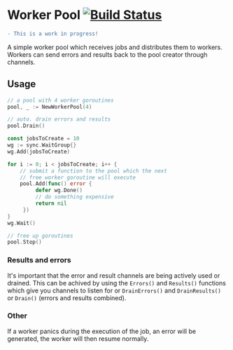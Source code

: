 # Worker Pool [![Build Status](https://travis-ci.org/luca-moser/pool.svg?branch=master)](https://travis-ci.org/luca-moser/pool)

```diff
- This is a work in progress!
```

A simple worker pool which receives jobs and distributes them to workers.
Workers can send errors and results back to the pool creator through channels.

## Usage
```go
// a pool with 4 worker goroutines
pool, _ := NewWorkerPool(4)

// auto. drain errors and results
pool.Drain()

const jobsToCreate = 10
wg := sync.WaitGroup{}
wg.Add(jobsToCreate)

for i := 0; i < jobsToCreate; i++ {
    // submit a function to the pool which the next
    // free worker goroutine will execute
    pool.Add(func() error {
         defer wg.Done()
         // do something expensive
         return nil
     })
}
wg.Wait()

// free up goroutines
pool.Stop()
```

### Results and errors
It's important that the error and result channels are being actively used or drained.
This can be achived by using the `Errors()` and `Results()` functions which give you channels
to listen for or `DrainErrors()` and `DrainResults()` or `Drain()` (errors and results combined).

### Other
If a worker panics during the execution of the job, an error will be generated, the worker will then resume normally.